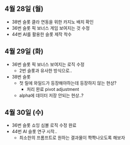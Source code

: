 
## 4월 28일 (월)

- 38번 슬롯 클라 연동을 위한 카지노 배치 확인
- 36번 슬롯 픽 보너스 게임 보여지는 것 수정
- 44번 AI를 활용한 슬롯 제작 착수

## 4월 29일 (화)

- 36번 슬롯 픽 보너스 보여지는 로직 수정
	- 2번 슬롯과 유사한 방식으로..
- 38번 슬롯
	- 첫 릴에 와일드가 등장해야하는데 등장하지 않는 현상?
		- 처리 완료 pivot adjustment
	- alpha에 데이터 저장 안되는 현상..?

## 4월 30일 (수)

- 36번 슬롯 쇼잉 심볼 로직 수정 완료
- 44번 AI 슬롯 연구 시작..
	- 최소한의 프롬프트로 원하는 결과물이 쫙쫙나오도록 해보자